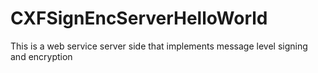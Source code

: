 # CXFSignEncServerHelloWorld
This is a web service server side that implements message level signing and encryption
